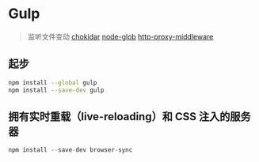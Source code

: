 # Gulp

>监听文件变动
>[chokidar](https://www.npmjs.com/package/chokidar)
>[node-glob](https://github.com/isaacs/node-glob)
>[http-proxy-middleware](https://github.com/chimurai/http-proxy-middleware)

## 起步

```bash
npm install --global gulp
npm install --save-dev gulp
```

## 拥有实时重载（live-reloading）和 CSS 注入的服务器

```js
npm install --save-dev browser-sync
```